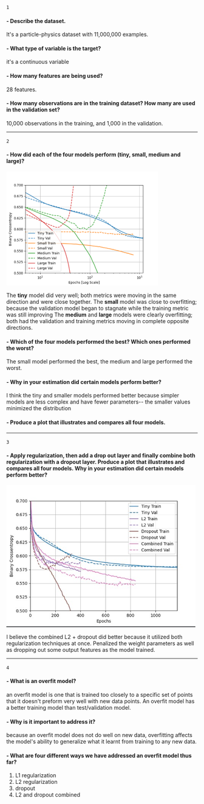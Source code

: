 `1`

#### - Describe the dataset. 
It's a particle-physics dataset with 11,000,000 examples. 
#### - What type of variable is the target? 
it's a continuous variable
#### - How many features are being used? 
28 features.
#### - How many observations are in the training dataset? How many are used in the validation set?
10,000 observations in the training, and 1,000 in the validation.

_________________


`2`

#### - How did each of the four models perform (tiny, small, medium and large)? 
![img_11.png](img_11.png)

The **tiny** model did very well; both metrics were moving in the same direction and were close together.
The **small** model was close to overfitting; because the validation model began to stagnate while the training metric was still improving
The **medium** and **large** models were clearly overfitting; both had the validation and training metrics moving in complete opposite directions.

#### - Which of the four models performed the best? Which ones performed the worst? 
The small model performed the best, the medium and large performed the worst.

#### - Why in your estimation did certain models perform better? 
I think the tiny and smaller models performed better because simpler models are less complex and have fewer parameters-- the smaller values minimized the distribution
#### - Produce a plot that illustrates and compares all four models.
_________________

`3`

#### - Apply regularization, then add a drop out layer and finally combine both regularization with a dropout layer. Produce a plot that illustrates and compares all four models. Why in your estimation did certain models perform better?
![img_12.png](img_12.png)

I believe the combined L2 + dropout did better because it utilized both regularization techniques at once. Penalized the weight parameters as well as dropping out some output features as the model trained.

_________________


`4`

#### - What is an overfit model? 
an overfit model is one that is trained too closely to a specific set of points that it doesn't preform very well with new data points. An overfit model has a better training model than test/validation model.
#### - Why is it important to address it? 
because an overfit model does not do well on new data, overfitting affects the model's ability to generalize what it learnt from training to any new data.
#### - What are four different ways we have addressed an overfit model thus far?
1. L1 regularization
2. L2 regularization
3. dropout
4. L2 and dropout combined 